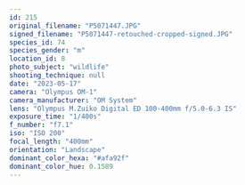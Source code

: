 ```yaml
---
id: 215
original_filename: "P5071447.JPG"
signed_filename: "P5071447-retouched-cropped-signed.JPG"
species_id: 74
species_gender: "m"
location_id: 8
photo_subject: "wildlife"
shooting_technique: null
date: "2023-05-17"
camera: "Olympus OM-1"
camera_manufacturer: "OM System"
lens: "Olympus M.Zuiko Digital ED 100-400mm f/5.0-6.3 IS"
exposure_time: "1/400s"
f_number: "f7.1"
iso: "ISO 200"
focal_length: "400mm"
orientation: "Landscape"
dominant_color_hexa: "#afa92f"
dominant_color_hue: 0.1589
---
```

